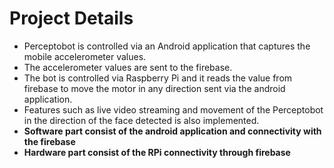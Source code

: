 # Project Details
- Perceptobot is controlled via an Android application that captures the mobile accelerometer values.
- The accelerometer values are sent to the firebase.
- The bot is controlled via Raspberry Pi and it reads the value from firebase to move the motor in any direction sent via the android application.
- Features such as live video streaming and movement of the Perceptobot in the direction of the face detected is also implemented.
- **Software part consist of the android application and connectivity with the firebase**
- **Hardware part consist of the RPi connectivity through firebase**
